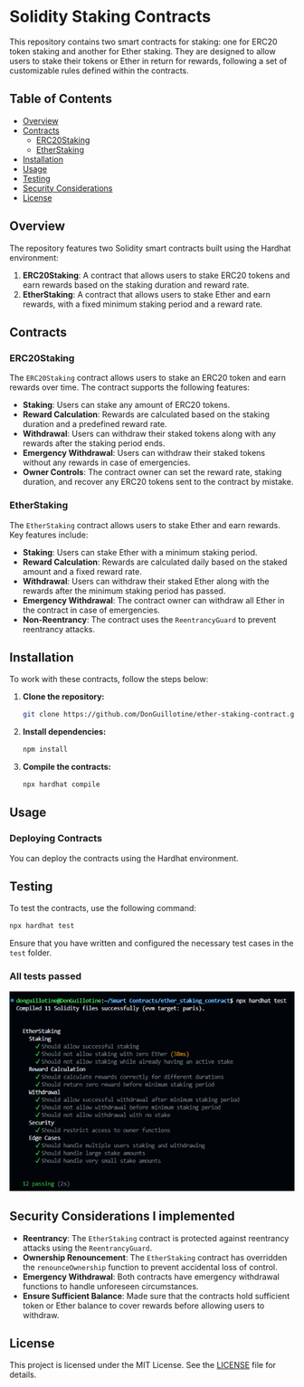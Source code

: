 # Solidity Staking Contracts

This repository contains two smart contracts for staking: one for ERC20 token staking and another for Ether staking. They are designed to allow users to stake their tokens or Ether in return for rewards, following a set of customizable rules defined within the contracts.

## Table of Contents

- [Overview](#overview)
- [Contracts](#contracts)
  - [ERC20Staking](#erc20staking)
  - [EtherStaking](#etherstaking)
- [Installation](#installation)
- [Usage](#usage)
- [Testing](#testing)
- [Security Considerations](#security-considerations)
- [License](#license)

## Overview

The repository features two Solidity smart contracts built using the Hardhat environment:

1. **ERC20Staking**: A contract that allows users to stake ERC20 tokens and earn rewards based on the staking duration and reward rate.
2. **EtherStaking**: A contract that allows users to stake Ether and earn rewards, with a fixed minimum staking period and a reward rate.

## Contracts

### ERC20Staking

The `ERC20Staking` contract allows users to stake an ERC20 token and earn rewards over time. The contract supports the following features:

- **Staking**: Users can stake any amount of ERC20 tokens.
- **Reward Calculation**: Rewards are calculated based on the staking duration and a predefined reward rate.
- **Withdrawal**: Users can withdraw their staked tokens along with any rewards after the staking period ends.
- **Emergency Withdrawal**: Users can withdraw their staked tokens without any rewards in case of emergencies.
- **Owner Controls**: The contract owner can set the reward rate, staking duration, and recover any ERC20 tokens sent to the contract by mistake.

### EtherStaking

The `EtherStaking` contract allows users to stake Ether and earn rewards. Key features include:

- **Staking**: Users can stake Ether with a minimum staking period.
- **Reward Calculation**: Rewards are calculated daily based on the staked amount and a fixed reward rate.
- **Withdrawal**: Users can withdraw their staked Ether along with the rewards after the minimum staking period has passed.
- **Emergency Withdrawal**: The contract owner can withdraw all Ether in the contract in case of emergencies.
- **Non-Reentrancy**: The contract uses the `ReentrancyGuard` to prevent reentrancy attacks.

## Installation

To work with these contracts, follow the steps below:

1. **Clone the repository:**
   ```bash
   git clone https://github.com/DonGuillotine/ether-staking-contract.git
   ```

2. **Install dependencies:**
   ```bash
   npm install
   ```

3. **Compile the contracts:**
   ```bash
   npx hardhat compile
   ```

## Usage

### Deploying Contracts

You can deploy the contracts using the Hardhat environment.

## Testing

To test the contracts, use the following command:

```bash
npx hardhat test
```

Ensure that you have written and configured the necessary test cases in the `test` folder.

### All tests passed

![alt text](image.png)

## Security Considerations I implemented

- **Reentrancy**: The `EtherStaking` contract is protected against reentrancy attacks using the `ReentrancyGuard`.
- **Ownership Renouncement**: The `EtherStaking` contract has overridden the `renounceOwnership` function to prevent accidental loss of control.
- **Emergency Withdrawal**: Both contracts have emergency withdrawal functions to handle unforeseen circumstances.
- **Ensure Sufficient Balance**: Made sure that the contracts hold sufficient token or Ether balance to cover rewards before allowing users to withdraw.

## License

This project is licensed under the MIT License. See the [LICENSE](LICENSE) file for details.
